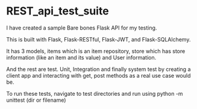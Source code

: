 # REST_api_test_suite

I have created a sample Bare bones Flask API for my testing.

This is built with Flask, Flask-RESTful, Flask-JWT, and Flask-SQLAlchemy.

It has 3 models, items which is an item repository, store which has store information (like an item and its value) and User information.

And the rest are test. Unit, Integration and finally system test by creating a client app and interacting with get, post methods as a real use case would be.

To run these tests, navigate to test directories and run using python -m unittest (dir or filename)
